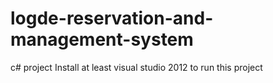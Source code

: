 # logde-reservation-and-management-system
c# project
Install at least visual studio 2012 to run this project
